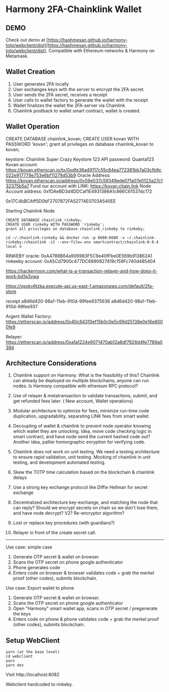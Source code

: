# Harmony 2FA-Chainklink Wallet

## DEMO

Check out demo at [https://hashmesan.github.io/harmony-totp/webclient/dist](https://hashmesan.github.io/harmony-totp/webclient/dist). 
Compatible with Ethereum networks & Harmony on Metamask.

## Wallet Creation

1. User generates 2FA locally
2. User exchanges keys with the server to encrypt the 2FA secret.
3. User sends the 2FA secret, receives a receipt
4. User calls to wallet factory to generate the wallet with the receipt
5. Wallet finalizes the wallet the 2FA-server via Chainlink
6. Chainlink postback to wallet smart contract, wallet is created.

## Wallet Operation

CREATE DATABASE chainlink_kovan;
CREATE USER kovan WITH PASSWORD 'kovan';
grant all privileges on database chainlink_kovan to kovan;

keystore: Chainlink Super Crazy Keystore 123
API password: Quanta123
Kovan account: https://kovan.etherscan.io/tx/0xdfe36a49117c55c64ea772381bb7a03cfb9c022e917779e753e6bf11279d53b9
Oracle Address: https://kovan.etherscan.io/address/0x59e037c59349ede07fa07e0123a27c132375b5a7
Fund our account with LINK: https://kovan.chain.link
Node Account address: 0xfDAeBD3d4DDCaf1E4931386A1c866C61537dc172

0x17C4bBCAff5D0bF2707872FA52774E0703A540EE


Starting Chainlink Node
```
CREATE DATABASE chainlink_rinkeby;
CREATE USER rinkeby WITH PASSWORD 'rinkeby';
grant all privileges on database chainlink_rinkeby to rinkeby;

cd ~/.chainlink-rinkeby && docker run -p 6688:6688 -v ~/.chainlink-rinkeby:/chainlink -it --env-file=.env smartcontract/chainlink:0.9.4 local n
```

RINKEBY oracle: 0xA4789B64a906983F5C9e40fFbe0E569b913862A1
rinkeeby account: 0xA5Cd7900c477DC6890827419c159Fc740d485404

https://hackernoon.com/what-is-a-transaction-relayer-and-how-does-it-work-bd1q3ywa


https://xgokv6tzka.execute-api.us-east-1.amazonaws.com/default/2fa-store

receipt
a8d6d420-98a1-11eb-910d-99fee9375636
a8d6d420-98a1-11eb-910d-99fee937

Argent Wallet Factory: https://etherscan.io/address/0x40c84310ef15b0c0e5c69d25138e0e16e8000fe9

Relayer: https://etherscan.io/address/0xa1a1224e9071470ab12a8df7626d4fe7789a039d


## Architecture Considerations

1. Chainlink support on Harmony. What is the feasibility of this? Chainlink can already be deployed on multiple blockchains, anyone can run nodes. Is Harmony compatible with ethereum RPC protocol?

2. Use of relayer & metatransaction to validate transactions, submit, and get refunded fees later. ( New account, Wallet operations)

3. Modular architecture to optimize for fees, minimize run-time code duplication, upgradability, separating LINK fees from smart wallet.

4. Decoupling of wallet & chainlink to prevent node operator knowing which wallet they are unlocking. Idea, move code checking logic in smart contract, and have node send the current hashed code out? Another idea, pallier homorgraphic enryption for verifying code.

5. Chainlink does not work on unit testing.  We need a testing architecture to ensure rapid validation, unit testing. Mocking of chainlink in  unit testing, and development automated testing.

6. Skew the TOTP time calculation based on the blockchain & chainlink delays

7. Use a strong key exchange protocol like Diffie Hellman for secret exchange

8. Decentralized architecture key-exchange, and matching the node that can reply? Should we encrypt secrets on chain so we don't lose them, and have node decrypt? V2?  Re-encryptor algorithm?

9. Lost or replace key procedures (with guardians?)

10. Relayer in front of the create secret call.

----------------------------------

Use case:  simple case
1. Generate OTP secret & wallet on browser.
2. Scans the OTP secret on phone google authenticator
3. Phone generates code
4. Enters code on browser & browser validates code + grab the merkel proof (other codes), submits blockchain.

Use case: Export wallet to phone
1. Generate OTP secret & wallet on browser.
2. Scans the OTP secret on phone google authenticator
3. Open "Harmony" smart wallet app, scans in OTP secret / pregenerate the keys
4. Enters code on phone & phone validates code + grab the merkel proof (other codes), submits blockchain.


## Setup WebClient

```
yarn (at the base level)
cd webclient
yarn
yarn dev
```

Visit http://localhost:8082


Webclient hardcoded to rinkeby.
